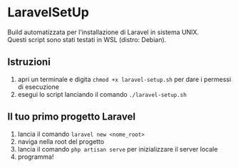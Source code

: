 # LaravelSetUp

Build automatizzata per l'installazione di Laravel in sistema UNIX.<br/>
Questi script sono stati testati in WSL (distro: Debian). 

## Istruzioni

1. apri un terminale e digita ```chmod +x laravel-setup.sh``` per dare i permessi di esecuzione
2. esegui lo script lanciando il comando ```./laravel-setup.sh```

## Il tuo primo progetto Laravel

1. lancia il comando ```laravel new <nome_root>```
2. naviga nella root del progetto
3. lancia il comando ```php artisan serve``` per inizializzare il server locale
4. programma!